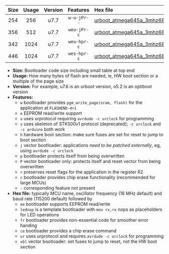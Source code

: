 |Size|Usage|Version|Features|Hex file|
|:-:|:-:|:-:|:-:|:--|
|254|256|u7.7|`w-u-jPr--`|[urboot_atmega645a_3mhz6864_460800bps_lednop_ur_vbl.hex](https://raw.githubusercontent.com/stefanrueger/urboot.hex/main/mcus/atmega645a/fcpu_3mhz6864/460800_bps/urboot_atmega645a_3mhz6864_460800bps_lednop_ur_vbl.hex)|
|356|512|u7.7|`weu-jPr-c`|[urboot_atmega645a_3mhz6864_460800bps_ee_lednop_fr_ce_ur_vbl.hex](https://raw.githubusercontent.com/stefanrueger/urboot.hex/main/mcus/atmega645a/fcpu_3mhz6864/460800_bps/urboot_atmega645a_3mhz6864_460800bps_ee_lednop_fr_ce_ur_vbl.hex)|
|342|1024|u7.7|`weu-hpr-c`|[urboot_atmega645a_3mhz6864_460800bps_ee_lednop_fr_ce_ur.hex](https://raw.githubusercontent.com/stefanrueger/urboot.hex/main/mcus/atmega645a/fcpu_3mhz6864/460800_bps/urboot_atmega645a_3mhz6864_460800bps_ee_lednop_fr_ce_ur.hex)|
|446|1024|u7.7|`wes-hpr-c`|[urboot_atmega645a_3mhz6864_460800bps_ee_lednop_fr_ce.hex](https://raw.githubusercontent.com/stefanrueger/urboot.hex/main/mcus/atmega645a/fcpu_3mhz6864/460800_bps/urboot_atmega645a_3mhz6864_460800bps_ee_lednop_fr_ce.hex)|

- **Size:** Bootloader code size including small table at top end
- **Usage:** How many bytes of flash are needed, ie, HW boot section or a multiple of the page size
- **Version:** For example, u7.6 is an urboot version, o5.2 is an optiboot version
- **Features:**
  + `w` bootloader provides `pgm_write_page(sram, flash)` for the application at `FLASHEND-4+1`
  + `e` EEPROM read/write support
  + `u` uses urprotocol requiring `avrdude -c urclock` for programming
  + `s` uses skeleton of STK500v1 protocol (deprecated); `-c urclock` and `-c arduino` both work
  + `h` hardware boot section: make sure fuses are set for reset to jump to boot section
  + `j` vector bootloader: applications *need to be patched externally*, eg, using `avrdude -c urclock`
  + `p` bootloader protects itself from being overwritten
  + `P` vector bootloader only: protects itself and reset vector from being overwritten
  + `r` preserves reset flags for the application in the register R2
  + `c` bootloader provides chip erase functionality (recommended for large MCUs)
  + `-` corresponding feature not present
- **Hex file:** typically MCU name, oscillator frequency (16 MHz default) and baud rate (115200 default) followed by
  + `ee` bootloader supports EEPROM read/write
  + `lednop` is a template bootloader with `mov rx,rx` nops as placeholders for LED operations
  + `fr` bootloader provides non-essential code for smoother error handing
  + `ce` bootloader provides a chip erase command
  + `ur` uses urprotocol and requires `avrdude -c urclock` for programming
  + `vbl` vector bootloader: set fuses to jump to reset, not the HW boot section
